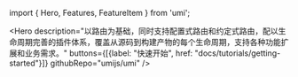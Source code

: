 import { Hero, Features, FeatureItem } from 'umi';

<Hero 
  description="以路由为基础，同时支持配置式路由和约定式路由，配以生命周期完善的插件体系，覆盖从源码到构建产物的每个生命周期，支持各种功能扩展和业务需求。"
  buttons={[{label: "快速开始", href: "docs/tutorials/getting-started"}]} 
  githubRepo="umijs/umi"
/>

<Features title="为什么选择 Umi" subtitle="Umi 透过以下几个特色，提供你快速且可靠的前端开发能力">
  <FeatureItem 
    title="可扩展" 
    description="Umi 实现了完整的生命周期，并使其插件化，Umi 内部功能也全由插件完成。此外还支持插件和插件集，以满足功能和垂直域的分层需求。"
    icon="https://gw.alipayobjects.com/zos/basement_prod/a1c647aa-a410-4024-8414-c9837709cb43/k7787itw_w126_h114.png"
  />
  <FeatureItem 
    title="开箱即用" 
    description="Umi 内置了路由、构建、部署、测试等，仅需一个依赖即可上手开发。并且还提供针对 React 的集成插件集，内涵丰富的功能，可满足日常 80% 的开发需求。"
    icon="https://gw.alipayobjects.com/zos/basement_prod/b54b48c7-087a-4984-b150-bcecb40920de/k7787z07_w114_h120.png"
  />
  <FeatureItem 
    title="企业级" 
    description="经蚂蚁内部 3000+ 项目以及阿里、优酷、网易、飞猪、口碑等公司项目的验证，值得信赖。"
    icon="https://gw.alipayobjects.com/zos/basement_prod/464cb990-6db8-4611-89af-7766e208b365/k77899wk_w108_h132.png"
  />
  <FeatureItem 
    title="大量自研" 
    description="包含微前端、组件打包、文档工具、请求库、hooks 库、数据流等，满足日常项目的周边需求。"
    icon="https://gw.alipayobjects.com/zos/basement_prod/201bea40-cf9d-4be2-a1d8-55bec136faf2/k7788a8s_w102_h120.png"
  />
  <FeatureItem 
    title="完备路由" 
    description="同时支持配置式路由和约定式路由，同时保持功能的完备性，比如动态路由、嵌套路由、权限路由等等。"
    icon="https://gw.alipayobjects.com/zos/basement_prod/67b771c5-4bdd-4384-80a4-978b85f91282/k7788ov2_w126_h126.png"
    link="/docs/guides/routes"
  />
  <FeatureItem 
    title="面向未来" 
    description="在满足需求的同时，我们也不会停止对新技术的探索。比如 modern mode、webpack@5、自动化 external、bundler less 等等。"
    icon="https://gw.alipayobjects.com/zos/basement_prod/d078a5a9-1cb3-4352-9f05-505c2e98bc95/k7788v4b_w102_h126.png"
  />
</Features>
